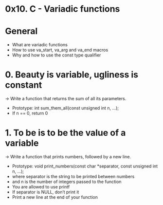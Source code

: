 # 0x10. C - Variadic functions

# General
* What are variadic functions
* How to use va_start, va_arg and va_end macros
* Why and how to use the const type qualifier

# 0. Beauty is variable, ugliness is constant
-> Write a function that returns the sum of all its parameters.

* Prototype: int sum_them_all(const unsigned int n, ...);
* If n == 0, return 0

# 1. To be is to be the value of a variable
-> Write a function that prints numbers, followed by a new line.

* Prototype: void print_numbers(const char *separator, const unsigned int n, ...);
* where separator is the string to be printed between numbers
* and n is the number of integers passed to the function
* You are allowed to use printf
* If separator is NULL, don’t print it
* Print a new line at the end of your function